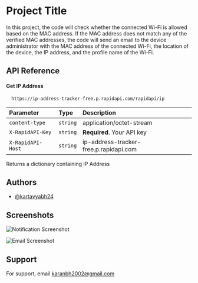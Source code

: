 
# Project Title

In this project, the code will check whether the connected Wi-Fi is allowed based on the MAC address. If the MAC address does not match any of the verified MAC addresses, the code will send an email to the device administrator with the MAC address of the connected Wi-Fi, the location of the device, the IP address, and the profile name of the Wi-Fi.


## API Reference

#### Get IP Address

```http
  https://ip-address-tracker-free.p.rapidapi.com/rapidapi/ip
```

| Parameter | Type     | Description                |
| :-------- | :------- | :------------------------- |
| `content-type` | `string` | application/octet-stream |
| `X-RapidAPI-Key` | `string` | **Required**. Your API key |
| `X-RapidAPI-Host` | `string` | ip-address-tracker-free.p.rapidapi.com |

Returns a dictionary containing IP Address

## Authors

- [@kartavyabh24](https://github.com/kartavyabh24)


## Screenshots

![Notification Screenshot](https://drive.google.com/uc?export=view&id=1PUxDsqaGXysh2uPny2Ff1IfZsIRAvKSy)

![Email Screenshot](https://drive.google.com/uc?export=view&id=1ZO5ilQTV-dB3mTECtSP6B2VOlNRvmYIX)

## Support

For support, email karanbh2002@gmail.com
